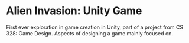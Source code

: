 # Alien Invasion: Unity Game
First ever exploration in game creation in Unity, part of a project from CS 328: Game Design. Aspects of designing a game mainly focused on.
